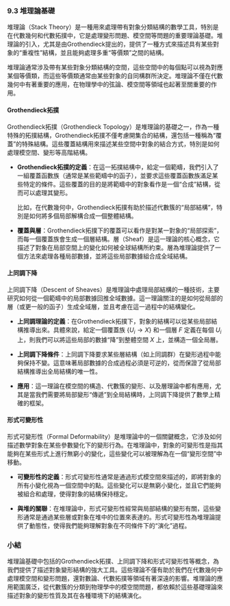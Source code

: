### 9.3 堆理論基礎

堆理論（Stack Theory）是一種用來處理帶有對象分類結構的數學工具，特別是在代數幾何和代數拓撲中，它是處理變形問題、模空間等問題的重要理論基礎。堆理論的引入，尤其是由Grothendieck提出的，提供了一種方式來描述具有某些對象的“重複性”結構，並且能夠處理多重“等價類”之間的結構。

堆理論通常涉及帶有某些對象分類結構的空間，這些空間中的每個點可以視為對應某個等價類，而這些等價類通常由某些對象的自同構群所決定。堆理論不僅在代數幾何中有著重要的應用，在物理學中的弦論、模空間等領域也起著至關重要的作用。

#### Grothendieck拓撲

Grothendieck拓撲（Grothendieck Topology）是堆理論的基礎之一，作為一種特殊的拓撲結構，Grothendieck拓撲不僅考慮開集合的結構，還包括一種稱為“覆蓋”的特殊結構。這些覆蓋結構用來描述某些空間中對象的結合方式，特別是如何處理模空間、變形等高階結構。

- **Grothendieck拓撲的定義**：在這一拓撲結構中，給定一個範疇，我們引入了一組覆蓋函數族（通常是某些範疇中的函子），並要求這些覆蓋函數族滿足某些特定的條件。這些覆蓋的目的是將範疇中的對象看作是一個“合成”結構，從而可以處理其變形。
  
  比如，在代數幾何中，Grothendieck拓撲有助於描述代數簇的“局部結構”，特別是如何將多個局部解構合成一個整體結構。

- **覆蓋與層**：Grothendieck拓撲下的覆蓋可以看作是對某一對象的“局部探索”，而每一個覆蓋族會生成一個層結構。層（Sheaf）是這一理論的核心概念，它描述了對象在局部空間上的變化如何被全球結構所約束。層為堆理論提供了一個方法來處理各種局部數據，並將這些局部數據組合成全域結構。

#### 上同調下降

上同調下降（Descent of Sheaves）是堆理論中處理局部結構的一種技術，主要研究如何從一個範疇中的局部數據回推全域數據。這一理論關注的是如何從局部的層（或更一般的函子）生成全域層，並且考慮在這一過程中的結構變化。

- **上同調理論的定義**：在Grothendieck拓撲下，對象的結構可以從某些局部結構推導出來。具體來說，給定一個覆蓋族  $`\{ U_i \to X \}`$  和一個層  $`F`$  定義在每個  $`U_i`$  上，則我們可以將這些局部的數據“降”到整體空間  $`X`$  上，並構造一個全局層。

- **上同調下降條件**：上同調下降要求某些層結構（如上同調群）在變形過程中能夠保持不變。這意味著局部數據的合成過程必須是可逆的，從而保證了從局部結構推導出全局結構的唯一性。

- **應用**：這一理論在模空間的構造、代數簇的變形、以及層理論中都有應用，尤其是當我們需要將局部變形“傳遞”到全局結構時，上同調下降提供了數學上精確的框架。

#### 形式可變形性

形式可變形性（Formal Deformability）是堆理論中的一個關鍵概念，它涉及如何描述數學對象在某些參數變化下的變形行為。在堆理論中，對象的可變形性是指其能夠在某些形式上進行無窮小的變化，這些變化可以被理解為在一個“變形空間”中移動。

- **可變形性的定義**：形式可變形性通常是通過形式模空間來描述的，即將對象的所有小變化視為一個空間中的點。這些變化可以是無窮小變化，並且它們能夠被組合和處理，使得對象的結構保持穩定。

- **與堆的關聯**：在堆理論中，形式可變形性經常與局部結構的變形有關，這些變形通常是通過某些層或對象在堆中的位置來表達的。形式可變形性為堆理論提供了動態性，使得我們能夠理解對象在不同條件下的“演化”過程。

### 小結

堆理論基礎中包括的Grothendieck拓撲、上同調下降和形式可變形性等概念，為我們提供了描述對象變形結構的強大工具。這些理論不僅有助於我們在代數幾何中處理模空間和變形問題，還對數論、代數拓撲等領域有著深遠的影響。堆理論的應用範圍廣泛，從代數簇的分類到物理學中的模空間問題，都依賴於這些基礎理論來描述對象的變形性質及其在各種環境下的結構演化。